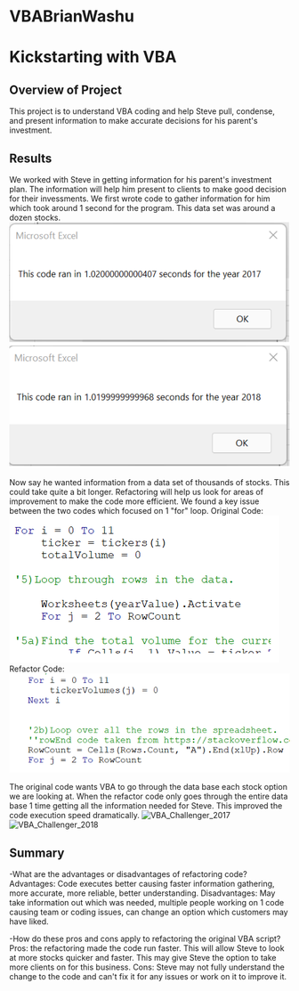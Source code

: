 # VBABrianWashu
# Kickstarting with VBA

## Overview of Project
This project is to understand VBA coding and help Steve pull, condense, and present information to make accurate decisions for his parent's investment. 
## Results
We worked with Steve in getting information for his parent's investment plan. The information will help him present to clients to make good decision for their invessments. We first wrote code to gather information for him which took around 1 second for the program. This data set was around a dozen stocks.
![VBAChallengeNONrefractortime_2017](Resources/VBAChallengeNONrefractortime_2017.png)
![VBAChallengeNONrefractortime_2018](Resources/VBAChallengeNONrefractortime_2018.png)

Now say he wanted information from a data set of thousands of stocks. This could take quite a bit longer. Refactoring will help us look for areas of improvement to make the code more efficient. We found a key issue between the two codes which focused on 1 "for" loop. 
Original Code: 
![VBAChallengeNONrefractorcode](Resources/VBAChallengeNONrefractorcode.png)
Refactor Code: 
![VBAChallengerefractorcode](Resources/VBAChallengerefractorcode.png)

The original code wants VBA to go through the data base each stock option we are looking at. When the refactor code only goes through the entire data base 1 time getting all the information needed for Steve. This improved the code execution speed dramatically.
![VBA_Challenger_2017](Resources/VBAChallenge_2017.png)
![VBA_Challenger_2018](Resources/VBAChallenge_2018.png)
## Summary

-What are the advantages or disadvantages of refactoring code?
Advantages: Code executes better causing faster information gathering, more accurate, more reliable, better understanding.
Disadvantages: May take information out which was needed, multiple people working on 1 code causing team or coding issues, can change an option which customers may have liked. 

-How do these pros and cons apply to refactoring the original VBA script?
Pros: the refactoring made the code run faster. This will allow Steve to look at more stocks quicker and faster. This may give Steve the option to take more clients on for this business. Cons: Steve may not fully understand the change to the code and can't fix it for any issues or work on it to improve it. 
